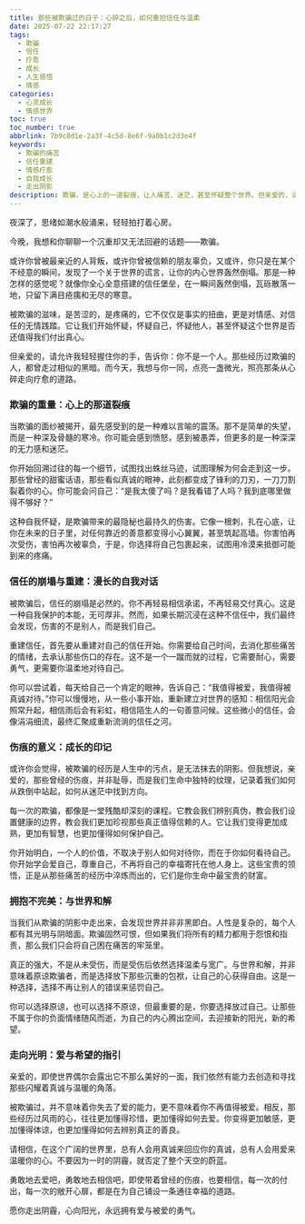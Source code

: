 ```yaml
---
title: 那些被欺骗过的日子：心碎之后，如何重拾信任与温柔
date: 2025-07-22 22:17:27
tags:
  - 欺骗
  - 信任
  - 疗愈
  - 成长
  - 人生感悟
  - 情感
categories:
  - 心灵成长
  - 情感世界
toc: true
toc_number: true
abbrlink: 7b9c8d1e-2a3f-4c5d-8e6f-9a0b1c2d3e4f
keywords:
  - 欺骗的痛苦
  - 信任重建
  - 情感疗愈
  - 自我成长
  - 走出阴影
description: 欺骗，是心上的一道裂痕，让人痛苦、迷茫，甚至怀疑整个世界。但亲爱的，请相信，每一次的跌倒，都是为了更坚韧地站起。这篇文章，想与你一同走过那段被欺骗的阴霾，探寻如何在心碎之后，重新拾起对世界的信任，找回内心的温柔与力量。
---
```


夜深了，思绪如潮水般涌来，轻轻拍打着心房。

今晚，我想和你聊聊一个沉重却又无法回避的话题——欺骗。

或许你曾被最亲近的人背叛，或许你曾被信赖的朋友辜负，又或许，你只是在某个不经意的瞬间，发现了一个关于世界的谎言，让你的内心世界轰然倒塌。那是一种怎样的感觉呢？就像你全心全意搭建的信任堡垒，在一瞬间轰然倒塌，瓦砾散落一地，只留下满目疮痍和无尽的寒意。

被欺骗的滋味，是苦涩的，是疼痛的，它不仅仅是事实的扭曲，更是对情感、对信任的无情践踏。它让我们开始怀疑，怀疑自己，怀疑他人，甚至怀疑这个世界是否还值得我们付出真心。

但亲爱的，请允许我轻轻握住你的手，告诉你：你不是一个人。那些经历过欺骗的人，都曾走过相似的黑暗。而今天，我想与你一同，点亮一盏微光，照亮那条从心碎走向疗愈的道路。

### 欺骗的重量：心上的那道裂痕

当欺骗的面纱被揭开，最先感受到的是一种难以言喻的震荡。那不是简单的失望，而是一种深及骨髓的寒冷。你可能会感到愤怒，感到被愚弄，但更多的是一种深深的无力感和迷茫。

你开始回溯过往的每一个细节，试图找出蛛丝马迹，试图理解为何会走到这一步。那些曾经的甜蜜话语，那些看似真诚的眼神，此刻都变成了锋利的刀刃，一刀刀割裂着你的心。你可能会问自己：“是我太傻了吗？是我看错了人吗？我到底哪里做得不够好？”

这种自我怀疑，是欺骗带来的最隐秘也最持久的伤害。它像一根刺，扎在心底，让你在未来的日子里，对任何靠近的善意都变得小心翼翼，甚至筑起高墙。你害怕再次受伤，害怕再次被辜负，于是，你选择将自己包裹起来，试图用冷漠来抵御可能到来的疼痛。

### 信任的崩塌与重建：漫长的自我对话

被欺骗后，信任的崩塌是必然的。你不再轻易相信承诺，不再轻易交付真心。这是一种自我保护的本能，无可厚非。然而，如果长期沉浸在这种不信任中，我们最终会发现，伤害的不是别人，而是我们自己。

重建信任，首先要从重建对自己的信任开始。你需要给自己时间，去消化那些痛苦的情绪，去承认那些伤口的存在。这不是一个一蹴而就的过程，它需要耐心，需要勇气，更需要你温柔地对待自己。

你可以尝试着，每天给自己一个肯定的眼神，告诉自己：“我值得被爱，我值得被真诚对待。”你可以慢慢地，从一些小事开始，重新建立对世界的感知：相信阳光会照常升起，相信雨后会有彩虹，相信陌生人的一句善意问候。这些微小的信任，会像涓涓细流，最终汇聚成重新流淌的信任之河。

### 伤痕的意义：成长的印记

或许你会觉得，被欺骗的经历是人生中的污点，是无法抹去的阴影。但我想说，亲爱的，那些曾经的伤痕，并非耻辱，而是我们生命中独特的纹理，记录着我们如何从跌倒中站起，如何从迷茫中找到方向。

每一次的欺骗，都像是一堂残酷却深刻的课程。它教会我们辨别真伪，教会我们设置健康的边界，教会我们更加珍视那些真正值得信赖的人。它让我们变得更加成熟，更加有智慧，也更加懂得如何保护自己。

你开始明白，一个人的价值，不取决于别人如何对待你，而在于你如何看待自己。你开始学会爱自己，尊重自己，不再将自己的幸福寄托在他人身上。这些宝贵的领悟，正是从那些痛苦的经历中淬炼而出的，它们是你生命中最宝贵的财富。

### 拥抱不完美：与世界和解

当我们从欺骗的阴影中走出来，会发现世界并非非黑即白。人性是复杂的，每个人都有其光明与阴暗面。欺骗固然可恨，但如果我们将所有的精力都用于怨恨和指责，那么我们只会将自己困在痛苦的牢笼里。

真正的强大，不是从未受伤，而是受伤后依然选择温柔与宽广。与世界和解，并非意味着原谅欺骗者，而是选择放下那些沉重的包袱，让自己的心获得自由。这是一种选择，选择不再让别人的错误来惩罚自己。

你可以选择原谅，也可以选择不原谅，但最重要的是，你要选择放过自己。让那些不属于你的负面情绪随风而逝，为自己的内心腾出空间，去迎接新的阳光，新的希望。

### 走向光明：爱与希望的指引

亲爱的，即使世界偶尔会露出它不那么美好的一面，我们依然有能力去创造和寻找那些闪耀着真诚与温暖的角落。

被欺骗过，并不意味着你失去了爱的能力，更不意味着你不再值得被爱。相反，那些经历过风雨的心，往往更加懂得珍惜，更加懂得如何去爱。你变得更加敏感，更加懂得体谅，也更加懂得如何去辨别真正的善良。

请相信，在这个广阔的世界里，总有人会用真诚来回应你的真诚，总有人会用爱来温暖你的心。不要因为一时的阴霾，就否定了整个天空的蔚蓝。

勇敢地去爱吧，勇敢地去相信吧，即使带着曾经的伤痕，也要相信，每一次的付出，每一次的敞开心扉，都是在为自己铺设一条通往幸福的道路。

愿你走出阴霾，心向阳光，永远拥有爱与被爱的勇气。